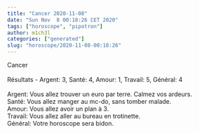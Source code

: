 ```yaml
---
title: "Cancer 2020-11-08"
date: "Sun Nov  8 00:18:26 CET 2020"
tags: ["horoscope", "pipotron"]
author: m1ch3l
categories: ["generated"]
slug: "horoscope/2020-11-08-00:18:26"
---
```


Cancer<br>
<br>
Résultats - Argent: 3, Santé: 4, Amour: 1, Travail: 5, Général: 4<br>
<br>
Argent:  Vous allez trouver un euro par terre. Calmez vos ardeurs.<br>
Santé:   Vous allez manger au mc-do, sans tomber malade. <br>
Amour:   Vous allez avoir un plan à 3. <br>
Travail: Vous allez aller au bureau en trotinette. <br>
Général: Votre horoscope sera bidon.<br>
